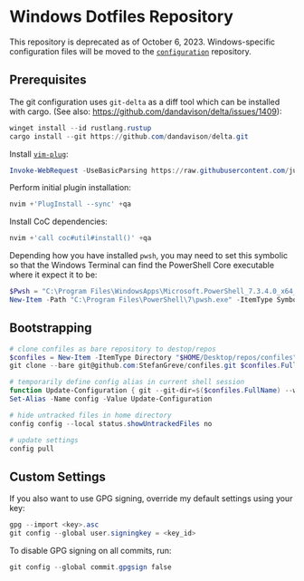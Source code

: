# Windows Dotfiles Repository

This repository is deprecated as of October 6, 2023. Windows-specific configuration
files will be moved to the [`configuration`](https://github.com/stefangreve/configuration)
repository.

## Prerequisites

The git configuration uses `git-delta` as a diff tool which can be installed with cargo.
(See also: https://github.com/dandavison/delta/issues/1409):

```powershell
winget install --id rustlang.rustup
cargo install --git https://github.com/dandavison/delta.git
```

Install [`vim-plug`](https://github.com/junegunn/vim-plug):

```powershell
Invoke-WebRequest -UseBasicParsing https://raw.githubusercontent.com/junegunn/vim-plug/master/plug.vim | New-Item $env:LOCALAPPDATA/nvim/autoload/plug.vim -Force
```

Perform initial plugin installation:

```powershell
nvim +'PlugInstall --sync' +qa
```

Install CoC dependencies:

```powershell
nvim +'call coc#util#install()' +qa
```

Depending how you have installed `pwsh`, you may need to set this symbolic so that
the Windows Terminal can find the PowerShell Core executable where it expect it to be:

```powershell
$Pwsh = "C:\Program Files\WindowsApps\Microsoft.PowerShell_7.3.4.0_x64__8wekyb3d8bbwe\pwsh.exe"
New-Item -Path "C:\Program Files\PowerShell\7\pwsh.exe" -ItemType SymbolicLink -Value $Pwsh
```

## Bootstrapping

```powershell
# clone confiles as bare repository to destop/repos
$confiles = New-Item -ItemType Directory "$HOME/Desktop/repos/confiles" -Force
git clone --bare git@github.com:StefanGreve/confiles.git $confiles.FullName

# temporarily define config alias in current shell session
function Update-Configuration { git --git-dir=$($confiles.FullName) --work-tree=$HOME $Args }
Set-Alias -Name config -Value Update-Configuration

# hide untracked files in home directory
config config --local status.showUntrackedFiles no

# update settings
config pull
```

## Custom Settings

If you also want to use GPG signing, override my default settings using your key:

```powershell
gpg --import <key>.asc
git config --global user.signingkey = <key_id>
```

To disable GPG signing on all commits, run:

```powershell
git config --global commit.gpgsign false
```
